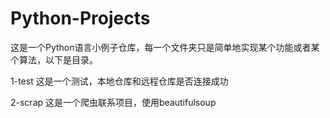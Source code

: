 # Python-Projects
这是一个Python语言小例子仓库，每一个文件夹只是简单地实现某个功能或者某个算法，以下是目录。

1-test 这是一个测试，本地仓库和远程仓库是否连接成功

2-scrap 这是一个爬虫联系项目，使用beautifulsoup
